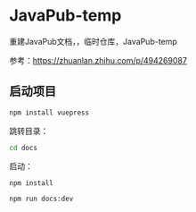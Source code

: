 <!--
 * @Author: JavaPub
 * @Date: 2023-07-24 07:55:01
 * @LastEditors: your name
 * @LastEditTime: 2023-08-02 22:07:19
 * @Description: Here is the JavaPub code base. Search JavaPub on the whole web.
 * @FilePath: \JavaPub-temp\README.md
-->
# JavaPub-temp
重建JavaPub文档，，临时仓库，JavaPub-temp


参考：https://zhuanlan.zhihu.com/p/494269087



## 启动项目

```bash
npm install vuepress 
```

跳转目录：

```bash
cd docs
```

启动：

```
npm install

npm run docs:dev
```



